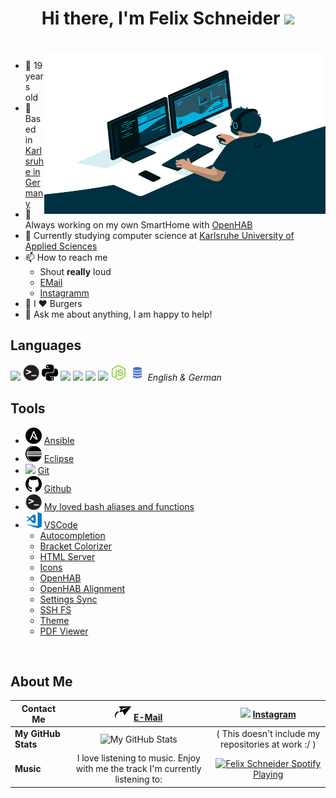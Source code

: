<h1 align="center">Hi there, I'm Felix Schneider</a> <img src="https://github.com/blackcater/blackcater/raw/master/images/Hi.gif" height="32" /></h1>

<br />


<img align="right" alt="GIF" src="code.gif?raw=true" width="450" height="260" />

- 🎇 19 years old
- 🚀 Based in [Karlsruhe in Germany](https://goo.gl/maps/unW9bkUYoSNktofa8)
- 🔭 Always working on my own SmartHome with [OpenHAB](https://www.openhab.org/)
- 📖 Currently studying computer science at [Karlsruhe University of Applied Sciences](https://www.hs-karlsruhe.de/en/)
- 📫 How to reach me
  - Shout **really** loud
  - [EMail](mailto:fs@felix-schneider.org)
  - [Instagramm](https://www.instagram.com/felix.schndr/)
- 🍔 I ♥ Burgers
- 💬 Ask me about anything, I am happy to help!


## Languages

[<img width="26px" src="https://www.flaticon.com/svg/static/icons/svg/919/919854.svg">](https://en.wikipedia.org/wiki/Java_Development_Kit)
[<img width="26px" src="https://raw.githubusercontent.com/github/explore/80688e429a7d4ef2fca1e82350fe8e3517d3494d/topics/terminal/terminal.png">](https://en.wikipedia.org/wiki/Bash_(Unix_shell))
[<img width="26px" src="./python.svg">](https://en.wikipedia.org/wiki/Python_(programming_language))
[<img width="26px" src="https://www.flaticon.com/svg/static/icons/svg/3564/3564005.svg">](https://en.wikipedia.org/wiki/C_(programming_language))
[<img width="26px" src="https://www.flaticon.com/svg/static/icons/svg/1822/1822877.svg">](https://en.wikipedia.org/wiki/C%2B%2B?)
[<img width="26px" src="https://www.flaticon.com/svg/static/icons/svg/524/524545.svg">](https://en.wikipedia.org/wiki/HTML)
[<img width="26px" src="https://www.flaticon.com/svg/static/icons/svg/1062/1062304.svg">](https://en.wikipedia.org/wiki/CSS/)
[<img width="26px" src="js.svg">](https://en.wikipedia.org/wiki/JavaScript)
[<img width="26px" src="https://raw.githubusercontent.com/github/explore/80688e429a7d4ef2fca1e82350fe8e3517d3494d/topics/sql/sql.png">](https://en.wikipedia.org/wiki/SQL)
*English & German*


## Tools
- [<img width="26px" src="./ansible.svg">](https://www.ansible.com/) [Ansible](https://www.ansible.com/) 
- [<img width="26px" src="./eclipseide.svg">](https://www.eclipse.org/) [Eclipse](https://www.eclipse.org/) 
- [<img width="26px" src="https://www.flaticon.com/svg/static/icons/svg/2111/2111288.svg">](https://git-scm.com/) [Git](https://git-scm.com/) 
- [<img width="26px" src="./github.svg">](https://github.com/) [Github](https://github.com/)
- [<img width="26px" src="https://raw.githubusercontent.com/github/explore/80688e429a7d4ef2fca1e82350fe8e3517d3494d/topics/terminal/terminal.png">](https://github.com/Trysupe/bashrc) [My loved bash aliases and functions](https://github.com/Trysupe/bashrc)
- [<img width="26px" src="https://raw.githubusercontent.com/github/explore/80688e429a7d4ef2fca1e82350fe8e3517d3494d/topics/visual-studio-code/visual-studio-code.png">](https://code.visualstudio.com/) [VSCode](https://code.visualstudio.com/) 
  - [Autocompletion](https://marketplace.visualstudio.com/items?itemName=TabNine.tabnine-vscode)
  - [Bracket Colorizer](https://marketplace.visualstudio.com/items?itemName=CoenraadS.bracket-pair-colorizer-2)
  - [HTML Server](https://marketplace.visualstudio.com/items?itemName=ritwickdey.LiveServer)
  - [Icons](https://marketplace.visualstudio.com/items?itemName=PKief.material-icon-theme)
  - [OpenHAB](https://marketplace.visualstudio.com/items?itemName=openhab.openhab)
  - [OpenHAB Alignment](https://marketplace.visualstudio.com/items?itemName=max-beckenbauer.oh-alignment-tool)
  - [Settings Sync](https://marketplace.visualstudio.com/items?itemName=Shan.code-settings-sync)
  - [SSH FS](https://marketplace.visualstudio.com/items?itemName=Kelvin.vscode-sshfs)
  - [Theme](https://marketplace.visualstudio.com/items?itemName=Equinusocio.vsc-material-theme)
  - [PDF Viewer](https://marketplace.visualstudio.com/items?itemName=tomoki1207.pdf)

<br>

## About Me
| **Contact Me**      |                                              [<img width="26px" src="./mail.svg">](mailto:fs@felix-schneider.org) [E-Mail](mailto:fs@felix-schneider.org)                                               | [<img width="26px" src="https://cdn.jsdelivr.net/npm/simple-icons@v3/icons/instagram.svg">](https://www.instagram.com/felix.schndr ) [Instagram](https://www.instagram.com/felix.schndr/) |
| ------------------- | :-----------------------------------------------------------------------------------------------------------------------------------------------------------------------------------------------------: | :---------------------------------------------------------------------------------------------------------------------------------------------------------------------------------------: |
| **My GitHub Stats** | <img alt="My GitHub Stats" src="https://github-readme-stats.codestackr.vercel.app/api?username=Trysupe&show_icons=true&hide_border=true&theme=radical&hide=stars&count_private=true&hide_title=true" /> |                                                                    ( This doesn't include my repositories at work :/ )                                                                    |
| **Music**           |                                                             I love listening to music. Enjoy with me the track I'm currently listening to:                                                              |             [<img src="https://novatorem.trysupe.vercel.app/api/spotify" alt="Felix Schneider Spotify Playing" width="350" />](https://open.spotify.com/user/outside-120-de)              |


<!--START_SECTION:waka-->
<!--END_SECTION:waka-->